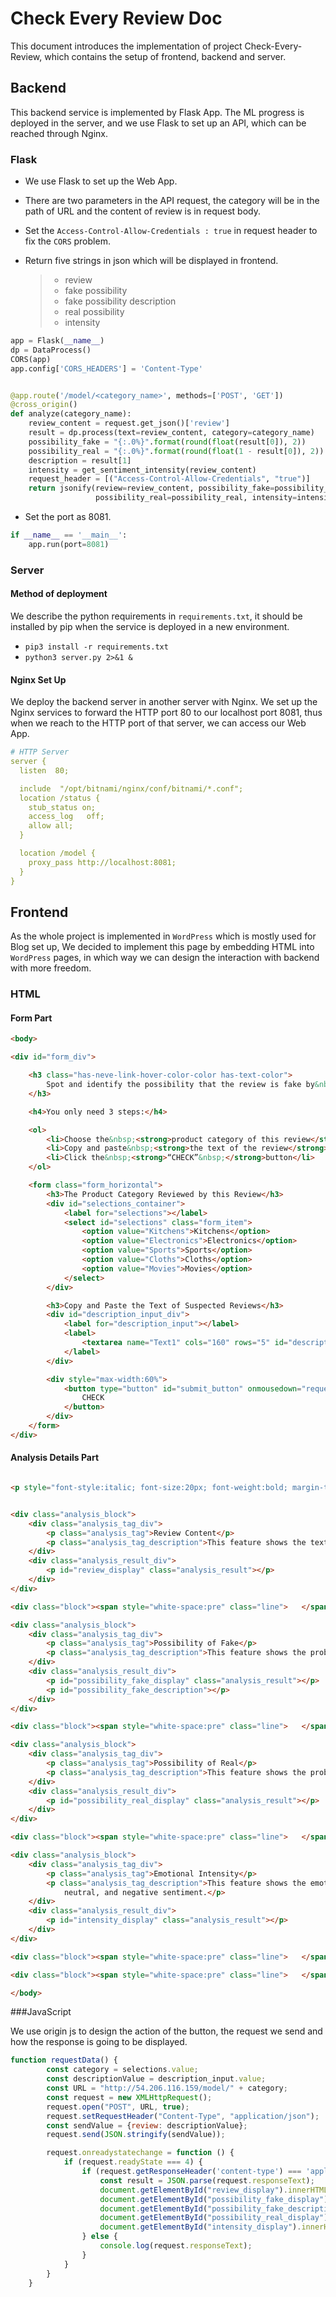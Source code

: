 # Check Every Review Doc

This document introduces the implementation of project Check-Every-Review, which contains the setup of frontend, backend
and server.

## Backend

This backend service is implemented by Flask App. The ML progress is deployed in the server, and we use Flask to set up an
API, which can be reached through Nginx.

### Flask

* We use Flask to set up the Web App.
* There are two parameters in the API request, the category will be in the path of URL and the content of review is in
  request body.
* Set the `Access-Control-Allow-Credentials : true` in request header to fix the `CORS` problem.
* Return five strings in json which will be displayed in frontend.

  > * review
  > * fake possibility
  > * fake possibility description
  > * real possibility
  > * intensity

```python
app = Flask(__name__)
dp = DataProcess()
CORS(app)
app.config['CORS_HEADERS'] = 'Content-Type'


@app.route('/model/<category_name>', methods=['POST', 'GET'])
@cross_origin()
def analyze(category_name):
    review_content = request.get_json()['review']
    result = dp.process(text=review_content, category=category_name)
    possibility_fake = "{:.0%}".format(round(float(result[0]), 2))
    possibility_real = "{:.0%}".format(round(float(1 - result[0]), 2))
    description = result[1]
    intensity = get_sentiment_intensity(review_content)
    request_header = [("Access-Control-Allow-Credentials", "true")]
    return jsonify(review=review_content, possibility_fake=possibility_fake, description=description,
                   possibility_real=possibility_real, intensity=intensity), 200, request_header
```

* Set the port as 8081.

```python
if __name__ == '__main__':
    app.run(port=8081)
```

### Server

#### Method of deployment

We describe the python requirements in `requirements.txt`, 
it should be installed by pip when the service is deployed in a new environment. 

* `pip3 install -r requirements.txt`
* `python3 server.py 2>&1 &`


#### Nginx Set Up

We deploy the backend server in another server with Nginx. We set up the Nginx services to forward the HTTP port 80 to
our localhost port 8081, thus when we reach to the HTTP port of that server, we can access our Web App.

```yaml
# HTTP Server
server {
  listen  80;

  include  "/opt/bitnami/nginx/conf/bitnami/*.conf";
  location /status {
    stub_status on;
    access_log   off;
    allow all;
  }

  location /model {
    proxy_pass http://localhost:8081;
  }
}
```

## Frontend

As the whole project is implemented in `WordPress` which is mostly used for Blog set up,
We decided to implement this page by embedding HTML into `WordPress` pages, 
in which way we can design the interaction with backend with more freedom.

### HTML

#### Form Part

```html
<body>

<div id="form_div">

    <h3 class="has-neve-link-hover-color-color has-text-color">
        Spot and identify the possibility that the review is fake by&nbsp;<strong>Review Checker.</strong>
    </h3>

    <h4>You only need 3 steps:</h4>

    <ol>
        <li>Choose the&nbsp;<strong>product category of this review</strong></li>
        <li>Copy and paste&nbsp;<strong>the text of the review</strong></li>
        <li>Click the&nbsp;<strong>“CHECK”&nbsp;</strong>button</li>
    </ol>

    <form class="form_horizontal">
        <h3>The Product Category Reviewed by this Review</h3>
        <div id="selections_container">
            <label for="selections"></label>
            <select id="selections" class="form_item">
                <option value="Kitchens">Kitchens</option>
                <option value="Electronics">Electronics</option>
                <option value="Sports">Sports</option>
                <option value="Cloths">Cloths</option>
                <option value="Movies">Movies</option>
            </select>
        </div>

        <h3>Copy and Paste the Text of Suspected Reviews</h3>
        <div id="description_input_div">
            <label for="description_input"></label>
            <label>
                <textarea name="Text1" cols="160" rows="5" id="description_input" class="form_item"></textarea>
            </label>
        </div>

        <div style="max-width:60%">
            <button type="button" id="submit_button" onmousedown="requestData()">
                CHECK
            </button>
        </div>
    </form>
</div>
```

#### Analysis Details Part

```html

<p style="font-style:italic; font-size:20px; font-weight:bold; margin-top:20px">Analysis Details</p>


<div class="analysis_block">
    <div class="analysis_tag_div">
        <p class="analysis_tag">Review Content</p>
        <p class="analysis_tag_description">This feature shows the text of the review that you are checking.</p>
    </div>
    <div class="analysis_result_div">
        <p id="review_display" class="analysis_result"></p>
    </div>
</div>

<div class="block"><span style="white-space:pre" class="line">   </span></div>

<div class="analysis_block">
    <div class="analysis_tag_div">
        <p class="analysis_tag">Possibility of Fake</p>
        <p class="analysis_tag_description">This feature shows the probability that the review is a fake one.</p>
    </div>
    <div class="analysis_result_div">
        <p id="possibility_fake_display" class="analysis_result"></p>
        <p id="possibility_fake_description"></p>
    </div>
</div>

<div class="block"><span style="white-space:pre" class="line">   </span></div>

<div class="analysis_block">
    <div class="analysis_tag_div">
        <p class="analysis_tag">Possibility of Real</p>
        <p class="analysis_tag_description">This feature shows the probability that the review is a real one.</p>
    </div>
    <div class="analysis_result_div">
        <p id="possibility_real_display" class="analysis_result"></p>
    </div>
</div>

<div class="block"><span style="white-space:pre" class="line">   </span></div>

<div class="analysis_block">
    <div class="analysis_tag_div">
        <p class="analysis_tag">Emotional Intensity</p>
        <p class="analysis_tag_description">This feature shows the emotional tendency of the review, including positive,
            neutral, and negative sentiment.</p>
    </div>
    <div class="analysis_result_div">
        <p id="intensity_display" class="analysis_result"></p>
    </div>
</div>

<div class="block"><span style="white-space:pre" class="line">   </span></div>

<div class="block"><span style="white-space:pre" class="line">   </span></div>

</body>
```

###JavaScript

We use origin js to design the action of the button, 
the request we send and how the response is going to be displayed.

```javascript
function requestData() {
        const category = selections.value;
        const descriptionValue = description_input.value;
        const URL = "http://54.206.116.159/model/" + category;
        const request = new XMLHttpRequest();
        request.open("POST", URL, true);
        request.setRequestHeader("Content-Type", "application/json");
        const sendValue = {review: descriptionValue};
        request.send(JSON.stringify(sendValue));

        request.onreadystatechange = function () {
            if (request.readyState === 4) {
                if (request.getResponseHeader('content-type') === 'application/json') {
                    const result = JSON.parse(request.responseText);
                    document.getElementById("review_display").innerHTML = result.review;
                    document.getElementById("possibility_fake_display").innerHTML = result.possibility_fake;
                    document.getElementById("possibility_fake_description").innerHTML = result.description;
                    document.getElementById("possibility_real_display").innerHTML = result.possibility_real;
                    document.getElementById("intensity_display").innerHTML = result.intensity;
                } else {
                    console.log(request.responseText);
                }
            }
        }
    }
```
